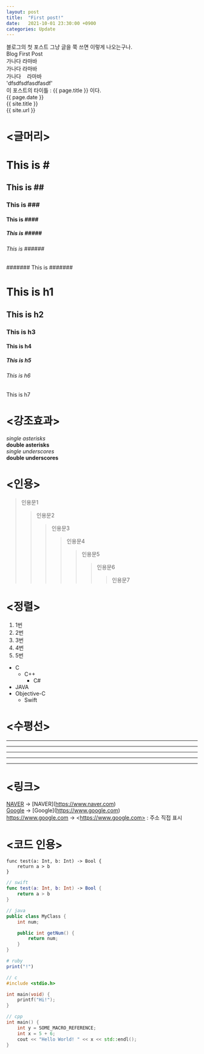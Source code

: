 ```yaml
---
layout: post
title:  "First post!"
date:   2021-10-01 23:30:00 +0900
categories: Update
---
```


블로그의 첫 포스트 그냥 글을 쭉 쓰면 이렇게 나오는구나.  
Blog First Post  
가나다        라마바  
가나다&nbsp;라마바  
가나다&nbsp;&nbsp;&nbsp;&nbsp;라마바  
'dfsdfsdfasdfasdf'  
이 포스트의 타이틀 : {{ page.title }} 이다.  
{{ page.date }}  
{{ site.title }}  
{{ site.url }}

# <글머리>

# This is \#
## This is \##
### This is \###
#### This is \####
##### This is \#####
###### This is \######
####### This is \#######
<h1>This is h1</h1>
<h2>This is h2</h2>
<h3>This is h3</h3>
<h4>This is h4</h4>
<h5>This is h5</h5>
<h6>This is h6</h6>
<h7>This is h7</h7>

# <강조효과>
*single asterisks*  
**double asterisks**  
_single underscores_  
__double underscores__  

# <인용>
> 인용문1
>> 인용문2
>>> 인용문3
>>>> 인용문4
>>>>> 인용문5
>>>>>> 인용문6
>>>>>>> 인용문7

# <정렬>
1. 1번
2. 2번
3. 3번
4. 4번
5. 5번

* C
    * C++
        - C#
* JAVA
* Objective-C
    - Swift

# <수평선>
* * *
***
*****
- - -
-------------------------

# <링크>
[NAVER](https://www.naver.com) -> \[NAVER](https://www.naver.com)  
[Google](https://www.google.com) -> \[Google](https://www.google.com)  
<https://www.google.com> -> \<https://www.google.com> : 주소 직접 표시


# <코드 인용>

```
func test(a: Int, b: Int) -> Bool {
    return a > b
}
```

```swift
// swift
func test(a: Int, b: Int) -> Bool {
    return a > b
}
```

```java
// java
public class MyClass {
    int num;

    public int getNum() {
        return num;
    }
}
```

```ruby
# ruby
print("!")
```

```c
// c
#include <stdio.h>

int main(void) {
    printf("Hi!");
}
```

```cpp
// cpp
int main() {
    int y = SOME_MACRO_REFERENCE;
    int x = 5 + 6;
    cout << "Hello World! " << x << std::endl();
}
```